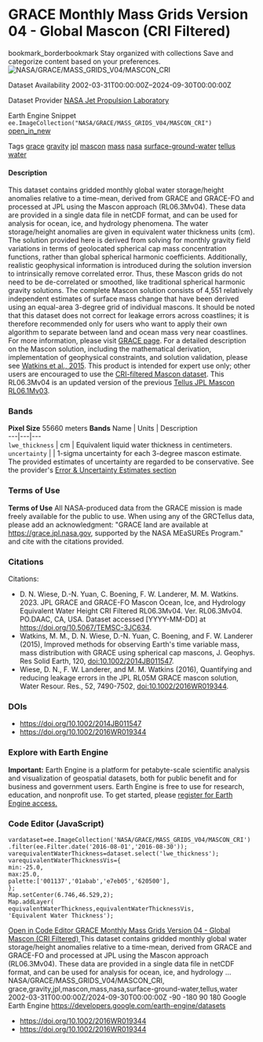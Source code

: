  
#  GRACE Monthly Mass Grids Version 04 - Global Mascon (CRI Filtered) 
bookmark_borderbookmark Stay organized with collections  Save and categorize content based on your preferences. 
![NASA/GRACE/MASS_GRIDS_V04/MASCON_CRI](https://developers.google.com/earth-engine/datasets/images/NASA/NASA_GRACE_MASS_GRIDS_V04_MASCON_CRI_sample.png) 

Dataset Availability
    2002-03-31T00:00:00Z–2024-09-30T00:00:00Z 

Dataset Provider
     [ NASA Jet Propulsion Laboratory ](https://grace.jpl.nasa.gov/data/get-data/jpl_global_mascons/) 

Earth Engine Snippet
     `    ee.ImageCollection("NASA/GRACE/MASS_GRIDS_V04/MASCON_CRI")   ` [ open_in_new ](https://code.earthengine.google.com/?scriptPath=Examples:Datasets/NASA/NASA_GRACE_MASS_GRIDS_V04_MASCON_CRI) 

Tags
     [grace](https://developers.google.com/earth-engine/datasets/tags/grace) [gravity](https://developers.google.com/earth-engine/datasets/tags/gravity) [jpl](https://developers.google.com/earth-engine/datasets/tags/jpl) [mascon](https://developers.google.com/earth-engine/datasets/tags/mascon) [mass](https://developers.google.com/earth-engine/datasets/tags/mass) [nasa](https://developers.google.com/earth-engine/datasets/tags/nasa) [surface-ground-water](https://developers.google.com/earth-engine/datasets/tags/surface-ground-water) [tellus](https://developers.google.com/earth-engine/datasets/tags/tellus) [water](https://developers.google.com/earth-engine/datasets/tags/water)
#### Description
This dataset contains gridded monthly global water storage/height anomalies relative to a time-mean, derived from GRACE and GRACE-FO and processed at JPL using the Mascon approach (RL06.3Mv04). These data are provided in a single data file in netCDF format, and can be used for analysis for ocean, ice, and hydrology phenomena. The water storage/height anomalies are given in equivalent water thickness units (cm). The solution provided here is derived from solving for monthly gravity field variations in terms of geolocated spherical cap mass concentration functions, rather than global spherical harmonic coefficients. Additionally, realistic geophysical information is introduced during the solution inversion to intrinsically remove correlated error. Thus, these Mascon grids do not need to be de-correlated or smoothed, like traditional spherical harmonic gravity solutions.
The complete Mascon solution consists of 4,551 relatively independent estimates of surface mass change that have been derived using an equal-area 3-degree grid of individual mascons. It should be noted that this dataset does not correct for leakage errors across coastlines; it is therefore recommended only for users who want to apply their own algorithm to separate between land and ocean mass very near coastlines.
For more information, please visit [GRACE page](https://grace.jpl.nasa.gov/data/get-data/jpl_global_mascons/). For a detailed description on the Mascon solution, including the mathematical derivation, implementation of geophysical constraints, and solution validation, please see [Watkins et al., 2015](https://doi.org/10.1002/2014JB011547). This product is intended for expert use only; other users are encouraged to use the [CRI-filtered Mascon dataset](https://podaac.jpl.nasa.gov/dataset/TELLUS_GRAC-GRFO_MASCON_CRI_GRID_RL06.3_V4).
This RL06.3Mv04 is an updated version of the previous [Tellus JPL Mascon RL06.1Mv03](https://doi.org/10.5067/TEMSC-3MJ63).
### Bands
**Pixel Size** 55660 meters 
**Bands**
Name | Units | Description  
---|---|---  
`lwe_thickness` | cm | Equivalent liquid water thickness in centimeters.  
`uncertainty` |  | 1-sigma uncertainty for each 3-degree mascon estimate. The provided estimates of uncertainty are regarded to be conservative. See the provider's [Error & Uncertainty Estimates section](https://grace.jpl.nasa.gov/data/get-data/jpl_global_mascons/)  
### Terms of Use
**Terms of Use**
All NASA-produced data from the GRACE mission is made freely available for the public to use. When using any of the GRCTellus data, please add an acknowledgment: "GRACE land are available at <https://grace.jpl.nasa.gov>, supported by the NASA MEaSUREs Program." and cite with the citations provided.
### Citations
Citations:
  * D. N. Wiese, D.-N. Yuan, C. Boening, F. W. Landerer, M. M. Watkins. 2023. JPL GRACE and GRACE-FO Mascon Ocean, Ice, and Hydrology Equivalent Water Height CRI Filtered RL06.3Mv04. Ver. RL06.3Mv04. PO.DAAC, CA, USA. Dataset accessed [YYYY-MM-DD] at <https://doi.org/10.5067/TEMSC-3JC634>.
  * Watkins, M. M., D. N. Wiese, D.-N. Yuan, C. Boening, and F. W. Landerer (2015), Improved methods for observing Earth's time variable mass, mass distribution with GRACE using spherical cap mascons, J. Geophys. Res Solid Earth, 120, [doi:10.1002/2014JB011547](https://doi.org/10.1002/2014JB011547).
  * Wiese, D. N., F. W. Landerer, and M. M. Watkins (2016), Quantifying and reducing leakage errors in the JPL RL05M GRACE mascon solution, Water Resour. Res., 52, 7490-7502, [doi:10.1002/2016WR019344](https://doi.org/10.1002/2016WR019344).


### DOIs
  * [ https://doi.org/10.1002/2014JB011547 ](https://doi.org/10.1002/2014JB011547)
  * [ https://doi.org/10.1002/2016WR019344 ](https://doi.org/10.1002/2016WR019344)


### Explore with Earth Engine
**Important:** Earth Engine is a platform for petabyte-scale scientific analysis and visualization of geospatial datasets, both for public benefit and for business and government users. Earth Engine is free to use for research, education, and nonprofit use. To get started, please [register for Earth Engine access.](https://console.cloud.google.com/earth-engine)
### Code Editor (JavaScript)
```
vardataset=ee.ImageCollection('NASA/GRACE/MASS_GRIDS_V04/MASCON_CRI')
.filter(ee.Filter.date('2016-08-01','2016-08-30'));
varequivalentWaterThickness=dataset.select('lwe_thickness');
varequivalentWaterThicknessVis={
min:-25.0,
max:25.0,
palette:['001137','01abab','e7eb05','620500'],
};
Map.setCenter(6.746,46.529,2);
Map.addLayer(
equivalentWaterThickness,equivalentWaterThicknessVis,
'Equivalent Water Thickness');
```
[ Open in Code Editor ](https://code.earthengine.google.com/?scriptPath=Examples:Datasets/NASA/NASA_GRACE_MASS_GRIDS_V04_MASCON_CRI)
[ GRACE Monthly Mass Grids Version 04 - Global Mascon (CRI Filtered) ](https://developers.google.com/earth-engine/datasets/catalog/NASA_GRACE_MASS_GRIDS_V04_MASCON_CRI)
This dataset contains gridded monthly global water storage/height anomalies relative to a time-mean, derived from GRACE and GRACE-FO and processed at JPL using the Mascon approach (RL06.3Mv04). These data are provided in a single data file in netCDF format, and can be used for analysis for ocean, ice, and hydrology …
NASA/GRACE/MASS_GRIDS_V04/MASCON_CRI, grace,gravity,jpl,mascon,mass,nasa,surface-ground-water,tellus,water 
2002-03-31T00:00:00Z/2024-09-30T00:00:00Z
-90 -180 90 180 
Google Earth Engine
https://developers.google.com/earth-engine/datasets
  * [ https://doi.org/10.1002/2016WR019344 ](https://doi.org/https://grace.jpl.nasa.gov/data/get-data/jpl_global_mascons/)
  * [ https://doi.org/10.1002/2016WR019344 ](https://doi.org/https://developers.google.com/earth-engine/datasets/catalog/NASA_GRACE_MASS_GRIDS_V04_MASCON_CRI)



